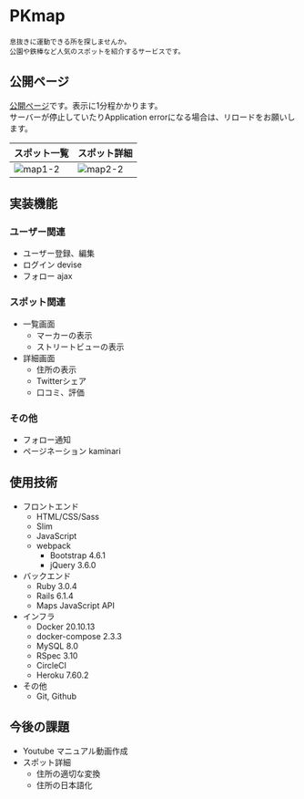 # PKmap
```
息抜きに運動できる所を探しませんか。
公園や鉄棒など人気のスポットを紹介するサービスです。
```

## 公開ページ
[公開ページ](https://pk-map.herokuapp.com/)です。表示に1分程かかります。<br>
サーバーが停止していたりApplication errorになる場合は、リロードをお願いします。

|スポット一覧|スポット詳細|
|---|---|
|![map1-2](https://user-images.githubusercontent.com/67915047/158372178-f114d3a2-51a9-4719-8618-ad869ae6a670.jpg)|![map2-2](https://user-images.githubusercontent.com/67915047/159012821-92dee965-7d5c-4892-b2d0-cbc16d7b5c10.jpg)|


## 実装機能

### ユーザー関連
* ユーザー登録、編集
* ログイン devise
* フォロー ajax

### スポット関連
* 一覧画面
  <!-- 複数表示: gon -->
  <!-- 吹き出し: setContent -->
  * マーカーの表示
  * ストリートビューの表示
* 詳細画面
  <!-- APIを叩く Post(M) -->
  * 住所の表示
  * Twitterシェア
  <!-- JavaScript, (comments/destroy)_ajax -->
  * 口コミ、評価

### その他
* フォロー通知
* ページネーション kaminari

## 使用技術
* フロントエンド
  * HTML/CSS/Sass
  * Slim
  * JavaScript
  <!-- drawer.js -->
  * webpack
    * Bootstrap 4.6.1
    <!-- ajax, ドロップダウン, flash[x], ローディング -->
    * jQuery 3.6.0
* バックエンド
  * Ruby 3.0.4
  * Rails 6.1.4
  <!-- 地図を表示 -->
  * Maps JavaScript API
  <!-- 高精度で緯度経度を算出 -->
  <!-- * Geocoding API -->
  <!-- ストリートビュー -->
  <!-- * Street View Static API -->
* インフラ
  * Docker 20.10.13
  * docker-compose 2.3.3
  <!-- * Puma -->
  * MySQL 8.0
  * RSpec 3.10
    <!-- * System spec -->
    <!-- * Request spec -->
  * CircleCI
  * Heroku 7.60.2
* その他
  <!-- * Visual Studio Code -->
  * Git, Github
  <!-- インフラ構成図 -->
  <!-- * drawio -->
  <!-- ファビコン -->
  <!-- * Adobe Fresco -->

## 今後の課題
* Youtube マニュアル動画作成
* スポット詳細
  - 住所の適切な変換
  - 住所の日本語化
<!-- * SPA構築 -->
